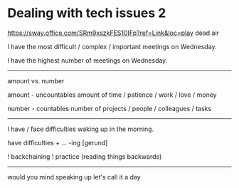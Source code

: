 # Dealing with tech issues 2

https://sway.office.com/SRm9xszkFES10IFp?ref=Link&loc=play
dead air

I have the most difficult / complex / important meetings on Wednesday.

I have the highest number of meetings on Wednesday.

***

amount vs. number

amount - uncountables
amount of time / patience / work / love / money

number - countables
number of projects / people / colleagues / tasks

***

I have / face difficulties waking up in the morning.

have difficulties + ... -ing [gerund]

! backchaining ! practice (reading things backwards)

***

would you mind speaking up
let's call it a day